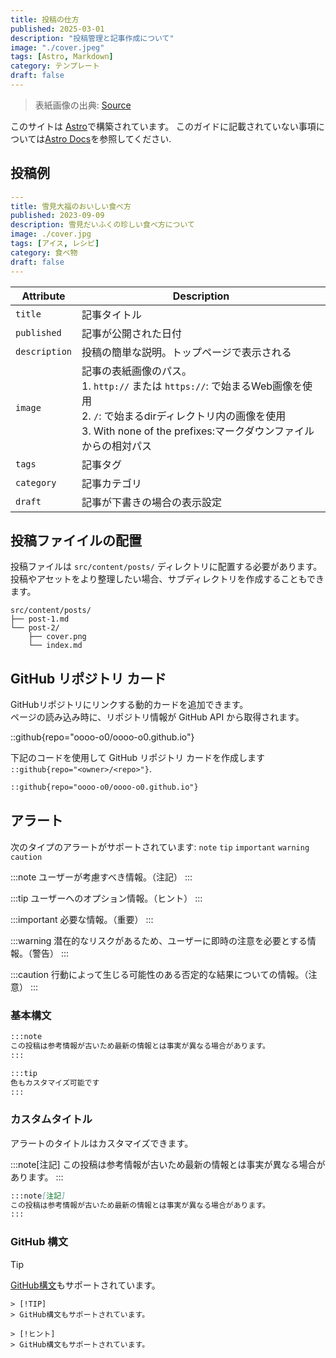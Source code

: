 ```yaml
---
title: 投稿の仕方
published: 2025-03-01
description: "投稿管理と記事作成について"
image: "./cover.jpeg"
tags: [Astro, Markdown]
category: テンプレート
draft: false
---
```


> 表紙画像の出典: [Source](https://image.civitai.com/xG1nkqKTMzGDvpLrqFT7WA/208fc754-890d-4adb-9753-2c963332675d/width=2048/01651-1456859105-(colour_1.5),girl,_Blue,yellow,green,cyan,purple,red,pink,_best,8k,UHD,masterpiece,male%20focus,%201boy,gloves,%20ponytail,%20long%20hair,.jpeg)

このサイトは [Astro](https://astro.build/)で構築されています。
このガイドに記載されていない事項については[Astro Docs](https://docs.astro.build/)を参照してください.

## 投稿例

```yaml
---
title: 雪見大福のおいしい食べ方
published: 2023-09-09
description: 雪見だいふくの珍しい食べ方について
image: ./cover.jpg
tags: [アイス, レシピ]
category: 食べ物
draft: false
---
```

| Attribute     | Description                                                                                                                                                                                            |
| ------------- | ------------------------------------------------------------------------------------------------------------------------------------------------------------------------------------------------------ |
| `title`       | 記事タイトル                                                                                                                                                                                           |
| `published`   | 記事が公開された日付                                                                                                                                                                                   |
| `description` | 投稿の簡単な説明。トップページで表示される                                                                                                                                                             |
| `image`       | 記事の表紙画像のパス。<br/>1. `http://` または `https://`: で始まるWeb画像を使用<br/>2. `/`: で始まるdirディレクトリ内の画像を使用<br/>3. With none of the prefixes:マークダウンファイルからの相対パス |
| `tags`        | 記事タグ                                                                                                                                                                                               |
| `category`    | 記事カテゴリ                                                                                                                                                                                           |
| `draft`       | 記事が下書きの場合の表示設定                                                                                                                                                                           |

## 投稿ファイイルの配置



投稿ファイルは `src/content/posts/` ディレクトリに配置する必要があります。投稿やアセットをより整理したい場合、サブディレクトリを作成することもできます。

```
src/content/posts/
├── post-1.md
└── post-2/
    ├── cover.png
    └── index.md
```

## GitHub リポジトリ カード
GitHubリポジトリにリンクする動的カードを追加できます。<br>ページの読み込み時に、リポジトリ情報が GitHub API から取得されます。

::github{repo="oooo-o0/oooo-o0.github.io"}

下記のコードを使用して GitHub リポジトリ カードを作成します `::github{repo="<owner>/<repo>"}`.

```markdown
::github{repo="oooo-o0/oooo-o0.github.io"}
```

## アラート

次のタイプのアラートがサポートされています: `note` `tip` `important` `warning` `caution`

:::note
ユーザーが考慮すべき情報。（注記）
:::

:::tip
ユーザーへのオプション情報。（ヒント）
:::

:::important
必要な情報。（重要）
:::

:::warning
潜在的なリスクがあるため、ユーザーに即時の注意を必要とする情報。（警告）
:::

:::caution
行動によって生じる可能性のある否定的な結果についての情報。（注意）
:::

### 基本構文

```markdown
:::note
この投稿は参考情報が古いため最新の情報とは事実が異なる場合があります。
:::

:::tip
色もカスタマイズ可能です
:::
```

### カスタムタイトル

アラートのタイトルはカスタマイズできます。

:::note[注記]
この投稿は参考情報が古いため最新の情報とは事実が異なる場合があります。
:::

```markdown
:::note[注記]
この投稿は参考情報が古いため最新の情報とは事実が異なる場合があります。
:::
```

### GitHub 構文

> [!TIP]
> [GitHub構文](https://github.com/orgs/community/discussions/16925)もサポートされています。

```
> [!TIP]
> GitHub構文もサポートされています。

> [!ヒント]
> GitHub構文もサポートされています。
```